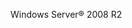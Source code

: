<Token xmlns:xlink="http://www.w3.org/1999/xlink">Windows Server® 2008 R2</Token>

<!--HONumber=Mar16_HO1-->


